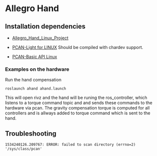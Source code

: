 # Allegro Hand

## Installation dependencies

* [Allegro_Hand_Linux_Project](http://wiki.wonikrobotics.com/AllegroHandWiki/index.php/Allegro_Hand_Linux_Project)

* [PCAN-Light for LINUX](https://www.peak-system.com/fileadmin/media/linux/index.htm) 
  Should be compiled with chardev support.

* [PCAN-Basic API Linux](https://www.peak-system.com/PCAN-USB.199.0.html)

### Examples on the hardware

Run the hand compensation

```shell
roslaunch ahand ahand.launch
```
This will open rivz and the hand will be runing the ros_controller, which listens to a torque command topic and 
and sends these commands to the hardware via pcan. The gravity compensation torque is computed for all controllers and is allways added to torque command which is sent to the hand.
 
## Troubleshooting

```shell
1534240126.209767: ERROR: failed to scan directory (errno=2) '/sys/class/pcan'
```

